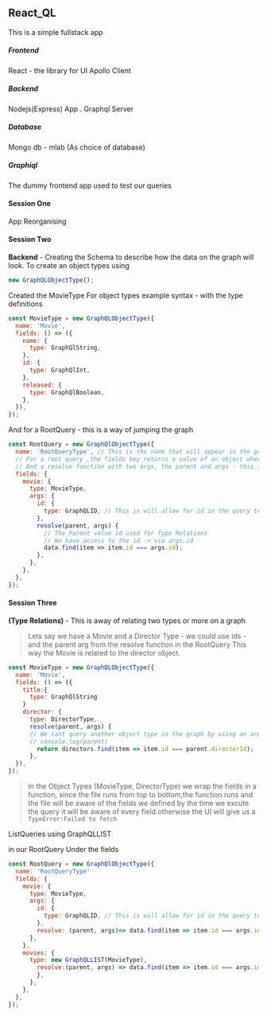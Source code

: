 ## React_QL

This is a simple fullstack app

##### Frontend

React - the library for UI
Apollo Client

##### Backend

Nodejs(Express) App .
Graphql Server

##### Database

Mongo db - mlab (As choice of database)

##### Graphiql

The dummy frontend app used to test our queries

#### Session One

App Reorganising

#### Session Two

**Backend** - Creating the Schema to describe how the data on the graph will look.
To create an object types using

```js
new GraphQLObjectType();
```

Created the MovieType
For object types example syntax - with the type definitions

```js
const MovieType = new GraphQLObjectType({
  name: 'Movie',
  fields: () => ({
    name: {
      type: GraphQlString,
    },
    id: {
      type: GraphQlInt,
    },
    released: {
      type: GraphQlBoolean,
    },
  }),
});
```

And for a RootQuery - this is a way of jumping the graph

```js
const RootQuery = new GraphQlObjectType({
  name: 'RootQueryType', // This is the name that will appear in the graphiql ui
  // For a root query ,the fields key returns a value of an object where we describe the field which is an object too with a type  to reference the ObjectType(Schema), the args - the possible args that will be passed with the query.
  // And a resolve function with two args, the parent and args - this is where we could filter thru the data to be returned by the query basically it look at the data and returns whats needed
  fields: {
    movie: {
      type: MovieType,
      args: {
        id: {
          type: GraphQLID, // This is will allow for id in the query to be either a string or interger
        },
        resolve(parent, args) {
          // The Parent value id used for Type Relations
          // We have access to the id -> via args.id
          data.find(item => item.id === args.id);
        },
      },
    },
  },
});
```

#### Session Three

**(Type Relations)** - This is away of relating two types or more on a graph

> Lets say we have a Movie and a Director Type -
> we could use ids - and the parent arg from the resolve function in the RootQuery
> This way the Movie is related to the director object.

```js
const MovieType = new GraphQLObjectType({
  name: 'Movie',
  fields: () => ({
    title:{
      type: GraphQlString
    }
    director: {
      type: DirectorType,
      resolve(parent, args) {
      // We cant query another object type in the graph by using an arg / map key ie;
      // console.log(parent)
        return directors.find(item => item.id === parent.directorId);
      },
  }),
});
```

> In the Object Types (MovieType, DirectorType) we wrap the fields in a function,
> since the file runs from top to bottom,the function runs and the file will be aware of the fields we defined
> by the time we excute the query it will be aware of every field.otherwise the UI will give us a `TypeError:Failed to fetch`

ListQueries using GraphQLLIST

in our RootQuery Under the fields

```js
const RootQuery = new GraphQlObjectType({
  name: 'RootQueryType'
  fields: {
    movie: {
      type: MovieType,
      args: {
        id: {
          type: GraphQLID, // This is will allow for id in the query to be either a string or interger
        },
        resolve: (parent, args)=> data.find(item => item.id === args.id),
      },
    },
    movies: {
      type: new GraphQLLIST(MovieType),
        resolve:(parent, args) => data.find(item => item.id === args.id);
        },
      },
    },
  },
});
```
